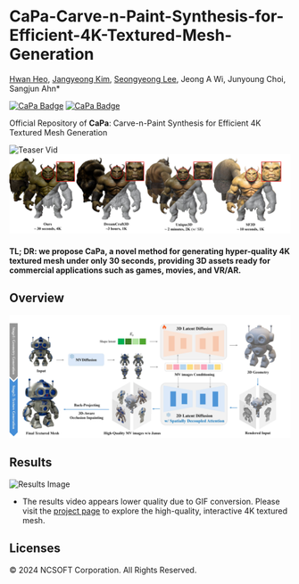 # CaPa-Carve-n-Paint-Synthesis-for-Efficient-4K-Textured-Mesh-Generation
<a href="https://hwan-h-heo.github.io/hwan-h-heo.io/">Hwan Heo</a>, 
<a href="https://scholar.google.com/citations?user=wXah-2MAAAAJ">Jangyeong Kim</a>, 
<a href="https://www.linkedin.com/in/seongyeong-lee-b99914183?utm_source=share&utm_campaign=share_via&utm_content=profile&utm_medium=ios_app">Seongyeong Lee</a>, 
Jeong A Wi,
Junyoung Choi,
Sangjun Ahn*

<a href='https://ncsoft.github.io/CaPa'><img src="https://img.shields.io/badge/Project Page -28a745?style=for-the-badge" alt="CaPa Badge"></a> 
<a href=''><img src="https://img.shields.io/badge/Paper (coming soon) -cc6699?style=for-the-badge" alt="CaPa Badge"></a> &nbsp;


Official Repository of **CaPa**: Carve-n-Paint Synthesis for Efficient 4K Textured Mesh Generation

![Teaser Vid](assets/teaser.gif)
![Teaser Image](assets/teaser.jpg)

#### TL; DR: we propose CaPa, a novel method for generating hyper-quality 4K textured mesh under only 30 seconds, providing 3D assets ready for commercial applications such as games, movies, and VR/AR.

## Overview
![Pipeline Image](assets/pipeline.jpg)

## Results
![Results Image](assets/result.gif)
- The results video appears lower quality due to GIF conversion. Please visit the <a href='https://ncsoft.github.io/CaPa'>project page</a> to explore the high-quality, interactive 4K textured mesh.

## Licenses

© 2024 NCSOFT Corporation. All Rights Reserved.
